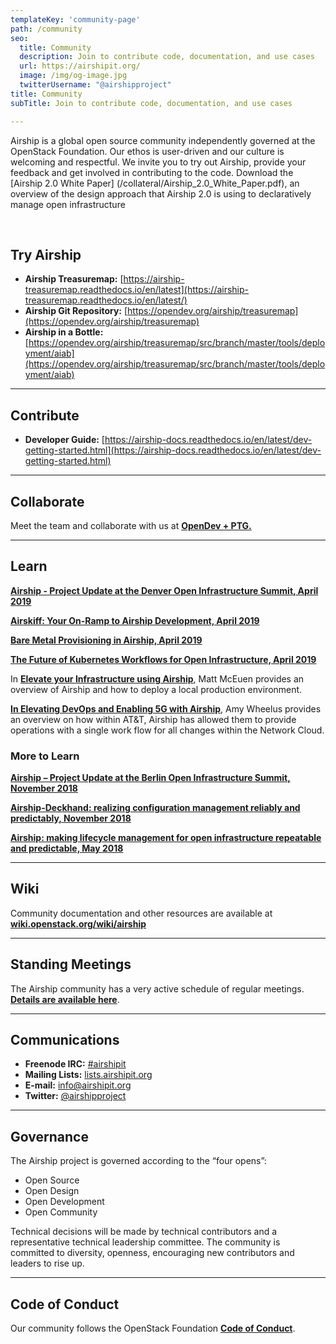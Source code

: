 ```yaml
---
templateKey: 'community-page'
path: /community
seo:
  title: Community
  description: Join to contribute code, documentation, and use cases
  url: https://airshipit.org/
  image: /img/og-image.jpg
  twitterUsername: "@airshipproject"
title: Community
subTitle: Join to contribute code, documentation, and use cases

---
```


Airship is a global open source community independently governed at the OpenStack Foundation. Our ethos is user-driven and our culture is welcoming and respectful. We invite you to try out Airship, provide your feedback and get involved in contributing to the code. Download the [Airship 2.0 White Paper] (/collateral/Airship_2.0_White_Paper.pdf), an overview of the design approach that Airship 2.0 is using to declaratively manage open infrastructure

<br>

## Try Airship

- **Airship Treasuremap:** [https://airship-treasuremap.readthedocs.io/en/latest](https://airship-treasuremap.readthedocs.io/en/latest/)
- **Airship Git Repository:** [https://opendev.org/airship/treasuremap](https://opendev.org/airship/treasuremap)
- **Airship in a Bottle:** [https://opendev.org/airship/treasuremap/src/branch/master/tools/deployment/aiab](https://opendev.org/airship/treasuremap/src/branch/master/tools/deployment/aiab)

---

## Contribute

- **Developer Guide:** [https://airship-docs.readthedocs.io/en/latest/dev-getting-started.html](https://airship-docs.readthedocs.io/en/latest/dev-getting-started.html)

---

## Collaborate

Meet the team and collaborate with us at [**OpenDev + PTG.**](https://www.openstack.org/events/opendev-ptg-2020/)

---

## Learn

[**Airship - Project Update at the Denver Open Infrastructure Summit, April 2019**](https://www.openstack.org/videos/summits/denver-2019/airship-project-update-1)

[**Airskiff: Your On-Ramp to Airship Development, April 2019**](https://www.openstack.org/videos/summits/denver-2019/airskiff-your-on-ramp-to-airship-development)

[**Bare Metal Provisioning in Airship, April 2019**](https://www.openstack.org/videos/summits/denver-2019/bare-metal-provisioning-in-airship-or-ironic-its-not-just-for-openstack-anymore)

[**The Future of Kubernetes Workflows for Open Infrastructure, April 2019**](https://www.openstack.org/videos/summits/denver-2019/the-future-of-kubernetes-workflows-for-open-infrastructure)

In [**Elevate your Infrastructure using Airship**](https://www.brighttalk.com/webcast/12229/354156), Matt McEuen provides an overview of Airship and how to deploy a local production environment.

[**In Elevating DevOps and Enabling 5G with Airship**](https://about.att.com/innovationblog/2019/04/devops_and_5g_with_airship.html), Amy Wheelus provides an overview on how within AT&T, Airship has allowed them to provide operations with a single work flow for all changes within the Network Cloud.

### More to Learn

[**Airship – Project Update at the Berlin Open Infrastructure Summit, November 2018**](https://www.openstack.org/videos/summits/berlin-2018/airship-project-update)

[**Airship-Deckhand: realizing configuration management reliably and predictably, November 2018**](https://www.openstack.org/videos/summits/berlin-2018/airship-deckhand-realizing-configuration-management-reliably-and-predictably)

[**Airship: making lifecycle management for open infrastructure repeatable and predictable, May 2018**](https://www.openstack.org/videos/summits/vancouver-2018/airship-making-lifecycle-management-for-open-infrastructure-repeatable-and-predictable)

---

## Wiki

Community documentation and other resources are available at [**wiki.openstack.org/wiki/airship**](//wiki.openstack.org/wiki/airship)

---

## Standing Meetings

The Airship community has a very active schedule of regular meetings. [**Details are available here**](https://wiki.openstack.org/wiki/Airship#Get_in_Touch).

---

## Communications

- **Freenode IRC:** [#airshipit](https://wiki.openstack.org/wiki/Airship#Get_in_Touch)
- **Mailing Lists:** [lists.airshipit.org](http://lists.airshipit.org/cgi-bin/mailman/listinfo)
- **E-mail:** [info@airshipit.org](mailto:info@airshipit.org)
- **Twitter:** [@airshipproject](//twitter.com/airshipproject)

---

## Governance

The Airship project is governed according to the “four opens”:


* Open Source
* Open Design
* Open Development
* Open Community

Technical decisions will be made by technical contributors and a representative technical leadership committee. The community is committed to diversity, openness, encouraging new contributors and leaders to rise up.

---

## Code of Conduct 

Our community follows the OpenStack Foundation [**Code of Conduct**](https://www.openstack.org/legal/community-code-of-conduct/).
